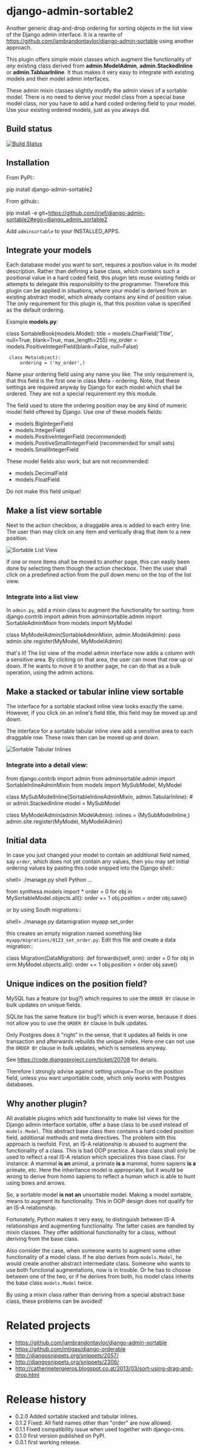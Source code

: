 django-admin-sortable2
======================

Another generic drag-and-drop ordering for sorting objects in the list view of the Django admin
interface. It is a rewrite of https://github.com/iambrandontaylor/django-admin-sortable
using another approach.

This plugin offers simple mixin classes which augment the functionality of *any* existing class
derived from **admin.ModelAdmin**, **admin.StackedInline** or **admin.TabluarInline**. It thus
makes it very easy to integrate with existing models and their model admin interfaces.

These admin mixin classes slightly modify the admin views of a sortable model. There is no need
to derive your model class from a special base model class, nor you have to add a hard coded
ordering field to your model. Use your existing ordered models, just as you always did.

Build status
------------
[![Build Status](https://travis-ci.org/jrief/django-admin-sortable2.png?branch=master)](https://travis-ci.org/jrief/django-admin-sortable2)

Installation
------------
From PyPI::

  pip install django-admin-sortable2

From github::

  pip install -e git+https://github.com/jrief/django-admin-sortable2#egg=django_admin_sortable2

Add ``adminsortable`` to your INSTALLED_APPS.

Integrate your models
---------------------
Each database model you want to sort, requires a position value in its model description. Rather
than defining a base class, which contains such a positional value in a hard coded field, this
plugin lets reuse existing fields or attempts to delegate this responsibility to the programmer.
Therefore this plugin can be applied in situations, where your model is derived from an existing
abstract model, which already contains any kind of position value. The only requirement for this 
plugin is, that this position value is specified as the default ordering.

Example **models.py**:

 class SortableBook(models.Model):
     title = models.CharField('Title', null=True, blank=True, max_length=255)
     my_order = models.PositiveIntegerField(blank=False, null=False)
 
     class Meta(object):
         ordering = ('my_order',)

Name your ordering field using any name you like. The only requirement is, that this field is the
first one in class Meta - ordering. Note, that these settings are required anyway by Django for
each model which shall be ordered. They are not a special requirement my this module.

The field used to store the ordering position may be any kind of numeric model field offered by
Django. Use one of these models fields:
* models.BigIntegerField
* models.IntegerField
* models.PositiveIntegerField (recommended)
* models.PositiveSmallIntegerField (recommended for small sets)
* models.SmallIntegerField

These model fields also work, but are not recommended:
* models.DecimalField
* models.FloatField

Do not make this field unique!

Make a list view sortable
-------------------------
Next to the action checkbox, a draggable area is added to each entry line. The user than may click
on any item and vertically drag that item to a new position.

![Sortable List View](docs/list-view.png)

If one or more items shall be moved to another page, this can easily been done by selecting them
though the action checkbox. Then the user shall click on a predefined action from the pull down
menu on the top of the list view.

### Integrate into a list view
In ``admin.py``, add a mixin class to augment the functionality for sorting:
 from django.contrib import admin
 from adminsortable.admin import SortableAdminMixin
 from models import MyModel
 
 class MyModelAdmin(SortableAdminMixin, admin.ModelAdmin):
     pass
 admin.site.register(MyModel, MyModelAdmin)

that's it! The list view of the model admin interface now adds a column with a sensitive area. By
clicking on that area, the user can move that row up or down. If he wants to move it to another
page, he can do that as a bulk operation, using the admin actions.

Make a stacked or tabular inline view sortable
----------------------------------------------
The interface for a sortable stacked inline view looks exactly the same. However, if you click on
an inline's field title, this field may be moved up and down.

The interface for a sortable tabular inline view add a sensitive area to each draggable row. These
rows then can be moved up and down.

![Sortable Tabular Inlines](docs/tabular-inline.png)

### Integrate into a detail view:
 from django.contrib import admin
 from adminsortable.admin import SortableInlineAdminMixin
 from models import MySubModel, MyModel
 
 class MySubModelInline(SortableInlineAdminMixin, admin.TabularInline):  # or admin.StackedInline
     model = MySubModel
 
 class MyModelAdmin(admin.ModelAdmin):
     inlines = (MySubModelInline,)
 admin.site.register(MyModel, MyModelAdmin)

Initial data
------------
In case you just changed your model to contain an additional field named, say ``order``, which does
not yet contain any values, then you may set initial ordering values by pasting this code snipped
into the Django shell::

  shell> ./manage.py shell
  Python ...
  >>>
  from synthesa.models import *
  order = 0
  for obj in MySortableModel.objects.all():
      order += 1
      obj.position = order
      obj.save()

or by using South migrations::

  shell> ./manage.py datamigration myapp set_order

this creates an empty migration named something like ``myapp/migrations/0123_set_order.py``. Edit
this file and create a data migration::

  class Migration(DataMigration):
      def forwards(self, orm):
          order = 0
          for obj in orm.MyModel.objects.all():
              order += 1
              obj.position = order
              obj.save()

Unique indices on the position field?
-------------------------------------
MySQL has a feature (or bug?) which requires to use the ``ORDER BY`` clause in bulk updates on
unique fields.

SQLite has the same feature (or bug?) which is even worse, because it does not allow you to use the
``ORDER BY`` clause in bulk updates.

Only Postgres does it "right" in the sense, that it updates all fields in one transaction and
afterwards rebuilds the unique index. Here one can not use the ``ORDER BY`` clause in bulk updates,
which is senseless anyway.

See https://code.djangoproject.com/ticket/20708 for details.

Therefore I strongly advise against setting *unique=True* on the position field, unless you want
unportable code, which only works with Postgres databases.

Why another plugin?
-------------------
All available plugins which add functionality to make list views for the Django admin interface
sortable, offer a base class to be used instead of ``models.Model``. This abstract base class then
contains a hard coded position field, additional methods and meta directives. The problem with this
approach is twofold. First, an IS-A relationship is abused to augment the functionality of a class.
This is bad OOP practice. A base class shall only be used to reflect a real IS-A relation which
specializes this base class. For instance: A mammal **is an** animal, a primate **is a** mammal,
homo sapiens **is a** primate, etc. Here the inheritance model is appropriate, but it would be wrong
to derive from homo sapiens to reflect a human which is able to hunt using bows and arrows.

So, a sortable model **is not an** unsortable model. Making a model sortable, means to augment its
functionality. This in OOP design does not qualify for an IS-A relationship.

Fortunately, Python makes it very easy, to distinguish between IS-A relationships and augmenting
functionality. The latter cases are handled by mixin classes. They offer additional functionality
for a class, without deriving from the base class.

Also consider the case, when someone wants to augment some other functionality of a model class.
If he also derives from ``models.Model``, he would create another abstract intermediate class.
Someone who wants to use both functional augmentations, now is in trouble. Or he has to choose
between one of the two, or if he derives from both, his model class inherits the base class
``models.Model`` twice.

By using a mixin class rather than deriving from a special abstract base class, these problems
can be avoided!

Related projects
================
 * https://github.com/iambrandontaylor/django-admin-sortable
 * https://github.com/mtigas/django-orderable
 * http://djangosnippets.org/snippets/2057/
 * http://djangosnippets.org/snippets/2306/
 * http://catherinetenajeros.blogspot.co.at/2013/03/sort-using-drag-and-drop.html

Release history
===============
* 0.2.0 Added sortable stacked and tabular inlines.
* 0.1.2 Fixed: All field names other than "order" are now allowed.
* 0.1.1 Fixed compatibility issue when used together with django-cms.
* 0.1.0 first version published on PyPI.
* 0.0.1 first working release.
